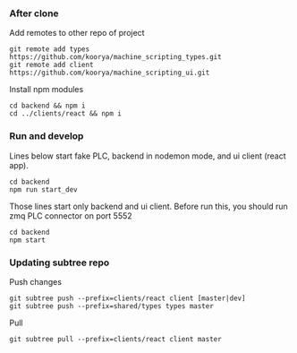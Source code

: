 
### After clone
Add remotes to other repo of project

	git remote add types https://github.com/koorya/machine_scripting_types.git
	git remote add client  https://github.com/koorya/machine_scripting_ui.git

Install npm modules 

	cd backend && npm i
	cd ../clients/react && npm i

### Run and develop

Lines below start fake PLC, backend in nodemon mode, and ui client (react app).

	cd backend
	npm run start_dev

Those lines start only backend and ui client. Before run this, you should run zmq PLC connector on port 5552

	cd backend
	npm start

### Updating subtree repo
Push changes

	git subtree push --prefix=clients/react client [master|dev]
	git subtree push --prefix=shared/types types master


Pull

	git subtree pull --prefix=clients/react client master

